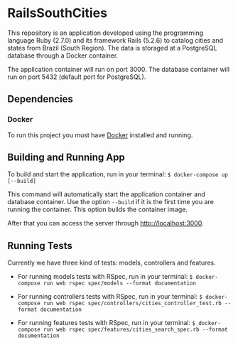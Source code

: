 # RailsSouthCities

This repository is an application developed using the programming language Ruby (2.7.0) and its framework Rails (5.2.6) to catalog cities and states from Brazil (South Region).
The data is storaged at a PostgreSQL database through a Docker container.

The application container will run on port 3000.
The database container will run on port 5432 (default port for PostgreSQL).

## Dependencies

### Docker

To run this project you must have [Docker](https://docs.docker.com/engine/install/) installed and running.

## Building and Running App

To build and start the application, run in your terminal:
`$ docker-compose up [--build]`

This command will automatically start the application container and database container.
Use the option `--build` if it is the first time you are running the container.
This option builds the container image.

After that you can access the server through [http://localhost:3000](http://localhost:3000).

## Running Tests

Currently we have three kind of tests: models, controllers and features.

* For running models tests with RSpec, run in your terminal:
`$ docker-compose run web rspec spec/models --format documentation`

* For running controllers tests with RSpec, run in your terminal:
`$ docker-compose run web rspec spec/controllers/cities_controller_test.rb --format documentation`

* For running features tests with RSpec, run in your terminal:
`$ docker-compose run web rspec spec/features/cities_search_spec.rb --format documentation`
